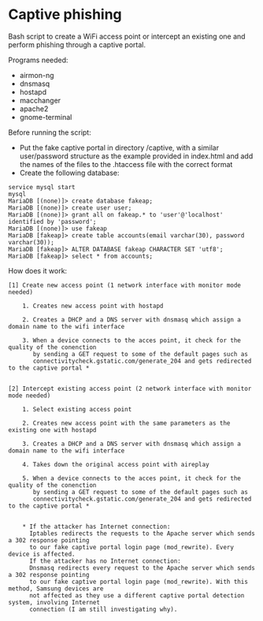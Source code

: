 # Captive phishing

Bash script to create a WiFi access point or intercept an existing one and perform phishing 
through a captive portal. 

Programs needed: 
- airmon-ng
- dnsmasq
- hostapd
- macchanger
- apache2
- gnome-terminal

Before running the script:
- Put the fake captive portal in directory /captive, with a similar user/password structure as the example 
  provided in index.html and add the names of the files to the .htaccess file with the correct format
- Create the following database:

```
service mysql start
mysql
MariaDB [(none)]> create database fakeap;
MariaDB [(none)]> create user user;
MariaDB [(none)]> grant all on fakeap.* to 'user'@'localhost' identified by 'password';
MariaDB [(none)]> use fakeap
MariaDB [fakeap]> create table accounts(email varchar(30), password varchar(30));
MariaDB [fakeap]> ALTER DATABASE fakeap CHARACTER SET 'utf8';
MariaDB [fakeap]> select * from accounts;
```

How does it work:

	[1] Create new access point (1 network interface with monitor mode needed)

		1. Creates new access point with hostapd

		2. Creates a DHCP and a DNS server with dnsmasq which assign a domain name to the wifi interface 

		3. When a device connects to the acces point, it check for the quality of the conenction
		   by sending a GET request to some of the default pages such as 
		   connectivitycheck.gstatic.com/generate_204 and gets redirected to the captive portal *
		   
		   
	[2] Intercept existing access point (2 network interface with monitor mode needed)

		1. Select existing access point
		
		2. Creates new access point with the same parameters as the existing one with hostapd
		
		3. Creates a DHCP and a DNS server with dnsmasq which assign a domain name to the wifi interface
		
		4. Takes down the original access point with aireplay
		
		5. When a device connects to the acces point, it check for the quality of the conenction
		   by sending a GET request to some of the default pages such as 
		   connectivitycheck.gstatic.com/generate_204 and gets redirected to the captive portal *


		* If the attacker has Internet connection:
		  Iptables redirects the requests to the Apache server which sends a 302 response pointing 
		  to our fake captive portal login page (mod_rewrite). Every device is affected.
		  If the attacker has no Internet connection: 
		  Dnsmasq redirects every request to the Apache server which sends a 302 response pointing
		  to our fake captive portal login page (mod_rewrite). With this method, Samsung devices are
		  not affected as they use a different captive portal detection system, involving Internet 
		  connection (I am still investigating why).
